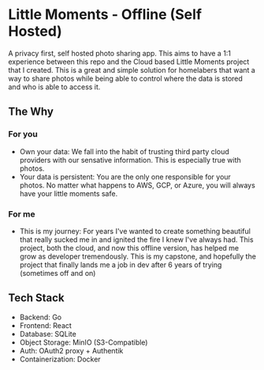 # Little Moments - Offline (Self Hosted)
A privacy first, self hosted photo sharing app. This aims to have a 1:1 experience between this repo and the Cloud based Little Moments project that I created. This is a great and simple solution for homelabers that want a way to share photos while being able to control where the data is stored and who is able to access it.

## The Why
### For you
- Own your data: We fall into the habit of trusting third party cloud providers with our sensative information. This is especially true with photos. 
- Your data is persistent: You are the only one responsible for your photos. No matter what happens to AWS, GCP, or Azure, you will always have your little moments safe.

### For me
- This is my journey: For years I've wanted to create something beautiful that really sucked me in and ignited the fire I knew I've always had. This project, both the cloud, and now this offline version, has helped me grow as developer tremendously. This is my capstone, and hopefully the project that finally lands me a job in dev after 6 years of trying (sometimes off and on)

## Tech Stack
- Backend: Go
- Frontend: React
- Database: SQLite
- Object Storage: MinIO (S3-Compatible)
- Auth: OAuth2 proxy + Authentik
- Containerization: Docker